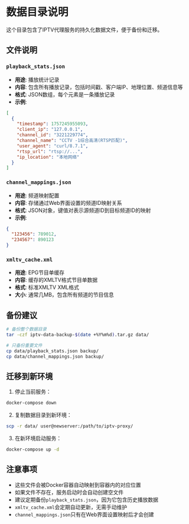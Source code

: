 # 数据目录说明

这个目录包含了IPTV代理服务的持久化数据文件，便于备份和迁移。

## 文件说明

### `playback_stats.json`
- **用途**: 播放统计记录
- **内容**: 包含所有播放记录，包括时间戳、客户端IP、地理位置、频道信息等
- **格式**: JSON数组，每个元素是一条播放记录
- **示例**:
```json
[
  {
    "timestamp": 1757245955093,
    "client_ip": "127.0.0.1",
    "channel_id": "3221229774",
    "channel_name": "CCTV -1综合高清(RTSP匹配)",
    "user_agent": "curl/8.7.1",
    "rtsp_url": "rtsp://...",
    "ip_location": "本地网络"
  }
]
```

### `channel_mappings.json`
- **用途**: 频道映射配置
- **内容**: 存储通过Web界面设置的频道ID映射关系
- **格式**: JSON对象，键值对表示源频道ID到目标频道ID的映射
- **示例**:
```json
{
  "123456": 789012,
  "234567": 890123
}
```

### `xmltv_cache.xml`
- **用途**: EPG节目单缓存
- **内容**: 缓存的XMLTV格式节目单数据
- **格式**: 标准XMLTV XML格式
- **大小**: 通常几MB，包含所有频道的节目信息

## 备份建议

```bash
# 备份整个数据目录
tar -czf iptv-data-backup-$(date +%Y%m%d).tar.gz data/

# 只备份重要文件
cp data/playback_stats.json backup/
cp data/channel_mappings.json backup/
```

## 迁移到新环境

1. 停止当前服务：
```bash
docker-compose down
```

2. 复制数据目录到新环境：
```bash
scp -r data/ user@newserver:/path/to/iptv-proxy/
```

3. 在新环境启动服务：
```bash
docker-compose up -d
```

## 注意事项

- 这些文件会被Docker容器自动映射到容器内的对应位置
- 如果文件不存在，服务启动时会自动创建空文件
- 建议定期备份`playback_stats.json`，因为它包含历史播放数据
- `xmltv_cache.xml`会定期自动更新，无需手动维护
- `channel_mappings.json`只有在Web界面设置映射后才会创建